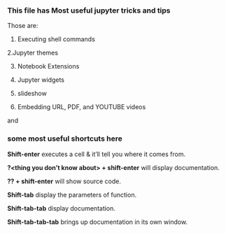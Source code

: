 ### This file has Most useful jupyter tricks and tips

Those are:
1. Executing shell commands

2.Jupyter themes

3. Notebook Extensions

4. Jupyter widgets

5. slideshow

6. Embedding URL, PDF, and YOUTUBE videos

and 

### some most useful shortcuts here

**Shift-enter** executes a cell & it’ll tell you where it comes from.

**?<thing you don’t know about> + shift-enter** will display documentation.

**?? + shift-enter** will show source code.

**Shift-tab** display the parameters of function.

**Shift-tab-tab** display documentation.

**Shift-tab-tab-tab** brings up documentation in its own window.